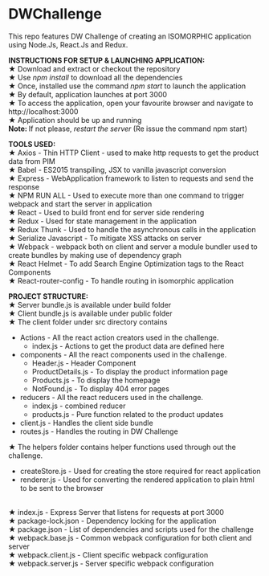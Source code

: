 # DWChallenge

This repo features DW Challenge of creating an ISOMORPHIC application using Node.Js, React.Js and Redux.<br/>

<b>INSTRUCTIONS FOR SETUP & LAUNCHING APPLICATION:</b><br/>
★ Download and extract or checkout the repository<br/>
★ Use <i>npm install</i> to download all the dependencies<br/>
★ Once, installed use the command <i>npm start</i> to launch the application<br/>
★ By default, application launches at port 3000<br/>
★ To access the application, open your favourite browser and navigate to http://localhost:3000<br/>
★ Application should be up and running<br/> <b>Note: </b>If not please, <i>restart the server</i> (Re issue the command npm start)<br/>

<b>TOOLS USED:</b><br/>
★ Axios - Thin HTTP Client - used to make http requests to get the product data from PIM<br/>
★ Babel - ES2015 transpiling, JSX to vanilla javascript conversion<br/>
★ Express - WebApplication framework to listen to requests and send the response<br/>
★ NPM RUN ALL - Used to execute more than one command to trigger webpack and start the server in application<br/>
★ React - Used to build front end for server side rendering<br/>
★ Redux - Used for state management in the application<br/>
★ Redux Thunk - Used to handle the asynchronous calls in the application<br/>
★ Serialize Javascript - To mitigate XSS attacks on server<br/>
★ Webpack - webpack both on client and server a module bundler used to create bundles by making use of dependency graph<br/>
★ React Helmet - To add Search Engine Optimization tags to the React Components<br/>
★ React-router-config - To handle routing in isomorphic application<br/>

<b>PROJECT STRUCTURE:</b><br/>
★ Server bundle.js is available under build folder<br/>
★ Client bundle.js is available under public folder<br/>
★ The client folder under src directory contains <br/>
    <ul>
   <li>Actions - All the react action creators   used in the challenge.<br/>
    <ul>
    <li>index.js - Actions to get the product data are defined here</li>
    </ul>
    </li>
   <li>components - All the react components used in the challenge.<br/>
    <ul>
    <li>Header.js - Header Component</li>
      <li>ProductDetails.js - To display the product information page</li>
      <li>Products.js - To display the homepage</li>
      <li>NotFound.js - To display 404 error pages</li>
    </ul>
    </li>
  <li>reducers - All the react reducers used in the challenge.<br/>
    <ul>
    <li>index.js - combined reducer</li>
      <li>products.js - Pure function related to the product updates</li>
    </ul>
    </li>
    <li>client.js - Handles the client side bundle</li>
    <li>routes.js - Handles the routing in DW Challenge</li>
   </ul>
   ★ The helpers folder contains helper functions used through out the challenge.<br/>
    <ul><li>createStore.js - Used for creating the store required for react application</li>
    <li>renderer.js - Used for converting the rendered application to plain html to be sent to the browser</li>
     </ul><br/>
   ★ index.js - Express Server that listens for requests at port 3000 <br/>
   ★ package-lock.json - Dependency locking for the application<br/>
   ★ package.json - List of dependencies and scripts used for the challenge<br/>
   ★ webpack.base.js - Common webpack configuration for both client and server<br/>
   ★ webpack.client.js - Client specific webpack configuration<br/>
   ★ webpack.server.js - Server specific webpack configuration<br/>
